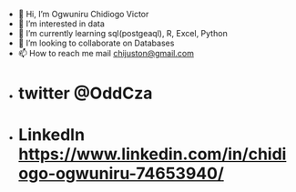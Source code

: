 - 👋 Hi, I’m Ogwuniru Chidiogo Victor
- 👀 I’m interested in data
- 🌱 I’m currently learning sql(postgeaql), R, Excel, Python
- 💞️ I’m looking to collaborate on Databases
- 📫 How to reach me mail chijuston@gmail.com
- # twitter @OddCza
- # LinkedIn https://www.linkedin.com/in/chidiogo-ogwuniru-74653940/

<!---
Chidiv47R/Chidiv47R is a ✨ special ✨ repository because its `README.md` (this file) appears on your GitHub profile.
You can click the Preview link to take a look at your changes.
--->
